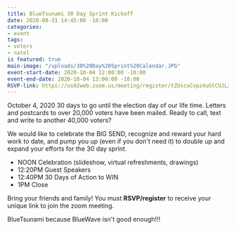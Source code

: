 ```yaml
---
title: BlueTsunami 30 Day Sprint Kickoff
date: 2020-08-31 14:45:00 -10:00
categories:
- event
tags:
- voters
- natel
is featured: true
main-image: "/uploads/30%20Day%20Sprint%20Calendar.JPG"
event-start-date: 2020-10-04 12:00:00 -10:00
event-end-date: 2020-10-04 13:00:00 -10:00
RSVP-link: https://us02web.zoom.us/meeting/register/tZUscuCvpz4uGtCUJLZHyUGZ_A7lN0rLnWpx
---
```


October 4, 2020
30 days to go until the election day of our life time. Letters and postcards to over 20,000 voters have been mailed. Ready to call, text and write to another 40,000 voters? 

We would like to celebrate the BIG SEND, recognize and reward your hard work to date, and pump you up (even if you don't need it) to double up and expand your efforts for the 30 day sprint.  

* NOON Celebration (slideshow, virtual refreshments, drawings)
* 12:20PM Guest Speakers 
* 12:40PM 30 Days of Action to WIN
* 1PM Close

Bring your friends and family!  You must **RSVP/register** to receive your unique link to join the zoom meeting.

BlueTsunami because BlueWave isn't good enough!!!